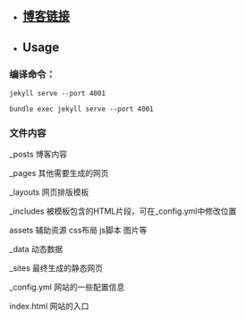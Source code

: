# 


- ## [博客链接](https://fanl0228.github.io/)

- ## Usage
### 编译命令： 
    jekyll serve --port 4001
    
    bundle exec jekyll serve --port 4001



### 文件内容
_posts 博客内容

_pages 其他需要生成的网页


_layouts 网页排版模板

_includes 被模板包含的HTML片段，可在_config.yml中修改位置

assets 辅助资源 css布局 js脚本 图片等

_data 动态数据

_sites 最终生成的静态网页

_config.yml 网站的一些配置信息

index.html 网站的入口





